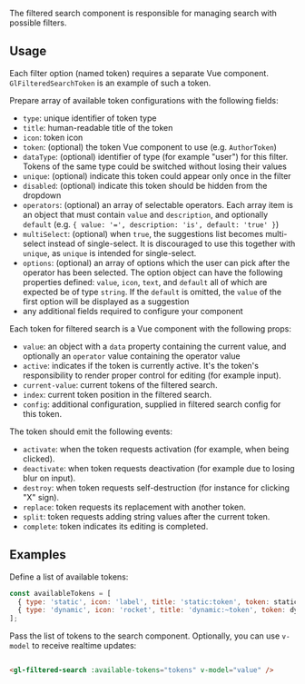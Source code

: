 The filtered search component is responsible for managing search with possible filters.

## Usage

Each filter option (named token) requires a separate Vue component. `GlFilteredSearchToken` is an
example of such a token.

Prepare array of available token configurations with the following fields:

- `type`: unique identifier of token type
- `title`: human-readable title of the token
- `icon`: token icon
- `token`: (optional) the token Vue component to use (e.g. `AuthorToken`)
- `dataType`: (optional) identifier of type (for example "user") for this filter. Tokens
  of the same type could be switched without losing their values
- `unique`: (optional) indicate this token could appear only once in the filter
- `disabled`: (optional) indicate this token should be hidden from the dropdown
- `operators`: (optional) an array of selectable operators.
  Each array item is an object that must contain `value` and `description`, and optionally `default`
  (e.g. `{ value: '=', description: 'is', default: 'true' }`)
- `multiSelect`: (optional) when `true`, the suggestions list becomes multi-select instead of single-select.
  It is discouraged to use this together with `unique`, as `unique` is intended for single-select.
- `options`: (optional) an array of options which the user can pick after the operator has been selected.
  The option object can have the following properties defined: `value`, `icon`, `text`, and `default`
  all of which are expected be of type `string`. If the `default` is omitted, the `value` of the first
  option will be displayed as a suggestion
- any additional fields required to configure your component

Each token for filtered search is a Vue component with the following props:

- `value`: an object with a `data` property containing the current value, and optionally an
  `operator` value containing the operator value
- `active`: indicates if the token is currently active. It's the token's responsibility
  to render proper control for editing (for example input).
- `current-value`: current tokens of the filtered search.
- `index`: current token position in the filtered search.
- `config`: additional configuration, supplied in filtered search config for this token.

The token should emit the following events:

- `activate`: when the token requests activation (for example, when being clicked).
- `deactivate`: when token requests deactivation (for example due to losing blur on input).
- `destroy`: when token requests self-destruction (for instance for clicking "X" sign).
- `replace`: token requests its replacement with another token.
- `split`: token requests adding string values after the current token.
- `complete`: token indicates its editing is completed.

## Examples

Define a list of available tokens:

```js
const availableTokens = [
  { type: 'static', icon: 'label', title: 'static:token', token: staticToken },
  { type: 'dynamic', icon: 'rocket', title: 'dynamic:~token', token: dynamicToken },
];
```

Pass the list of tokens to the search component. Optionally, you can use `v-model` to receive
realtime updates:

<!-- Empty initial line is a workaround for https://gitlab.com/gitlab-org/gitlab-ui/-/issues/2102 -->
```html

<gl-filtered-search :available-tokens="tokens" v-model="value" />
```
